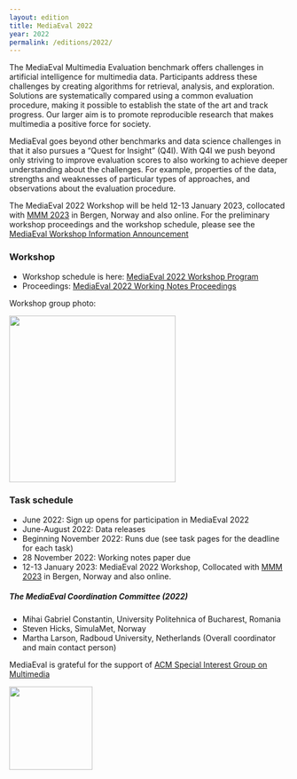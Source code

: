 ```yaml
---
layout: edition
title: MediaEval 2022
year: 2022
permalink: /editions/2022/
---
```


The MediaEval Multimedia Evaluation benchmark offers challenges in artificial intelligence for multimedia data. Participants address these challenges by creating algorithms for retrieval, analysis, and exploration. Solutions are systematically compared using a common evaluation procedure, making it possible to establish the state of the art and track progress. Our larger aim is to promote reproducible research that makes multimedia a positive force for society. 

MediaEval goes beyond other benchmarks and data science challenges in that it also pursues a “Quest for Insight” (Q4I). With Q4I we push beyond only striving to improve evaluation scores to also working to achieve deeper understanding about the challenges. For example, properties of the data,  strengths and weaknesses of particular types of approaches, and observations about the evaluation procedure.

The MediaEval 2022 Workshop will be held 12-13 January 2023, collocated with [MMM 2023](https://www.mmm2023.no) in Bergen, Norway and also online. For the preliminary workshop proceedings and the workshop schedule, please see the [MediaEval Workshop Information Announcement](https://multimediaeval.github.io/2023/01/06/workshop-information.html)
<!--See the [Workshop Registration Page](https://multimediaeval.github.io/2022/11/16/workshop-registration.html) for more information about the workshop and a link to registration.--> 

<!--Signup for MediaEval 2022 is now open via the [MediaEval 2022 registration form](https://forms.gle/JcKoa5ycxR2KEiTJ7)--> 

<!--Once you are signed up, fill out and return the [MediaEval 2022 usage agreement](https://multimediaeval.github.io/editions/2022/docs/MediaEval2022_UsageAgreement.pdf) to the email address given at the bottom of the first page.--> 

<!--The [call for proposals](https://multimediaeval.github.io/) for tasks to run in the 2022 benchmarking season will close on 14 April.-->

### Workshop

<!-- * Register for the workshop here: [MediaEval 2021 Workshop Registration Form](https://multimediaeval.github.io/editions/2021/docs/MediaEval2021WorkshopScheduleAndThanks.pdf) -->
* Workshop schedule is here: [MediaEval 2022 Workshop Program](https://multimediaeval.github.io/editions/2022/docs/MultimediaEval_2022_Detailed_Program.pdf)
* Proceedings: [MediaEval 2022 Working Notes Proceedings](https://ceur-ws.org/Vol-3583/)

Workshop group photo:

<img src="https://multimediaeval.github.io/editions/2022/docs/mediaeval2022GroupPhoto.jpg" width=300/>

### Task schedule

* June 2022: Sign up opens for participation in MediaEval 2022 
* June-August 2022: Data releases 
* Beginning November 2022: Runs due (see task pages for the deadline for each task)
* 28 November 2022: Working notes paper due
* 12-13 January 2023: MediaEval 2022 Workshop, Collocated with [MMM 2023](https://www.mmm2023.no) in Bergen, Norway and also online.

##### The MediaEval Coordination Committee (2022)
* Mihai Gabriel Constantin, University Politehnica of Bucharest, Romania
* Steven Hicks, SimulaMet, Norway
* Martha Larson, Radboud University, Netherlands (Overall coordinator and main contact person)

MediaEval is grateful for the support of [ACM Special Interest Group on Multimedia](http://sigmm.org/)

<img src="https://multimediaeval.github.io/editions/2020/docs/sigmmlogo.gif" width=150/>

<!-- ### Task Pre-Announcement

This is a partial list of tasks that MediaEval 2022 will offer. Keep your eye on this page for the list to grow and descriptions to be added soon.

* DisasterMM: Multimedia Analysis of Disaster-Related Social Media Data
* Emotional Mario: A Game Analytics Challenge
* FakeNews: Fake News Detection
* Medico: Medical Multimedia Task: Transparent Tracking of Spermatozoa
* Musti: Multimodal Understanding of Smells in Texts and Images
* NewsImages: Relating news articles and images
* NjordVid: Fishing Trawler Video Analytics Task
* Memorability: Predicting Video Memorability
* Sports Video: Fine Grained Action Detection and Classification of Table Tennis Strokes from videos
* SwimTrack: Swimmers and Stroke Rate Detection in Elite Race Videos
* Urban Air: Urban Life and Air Pollution
-->
